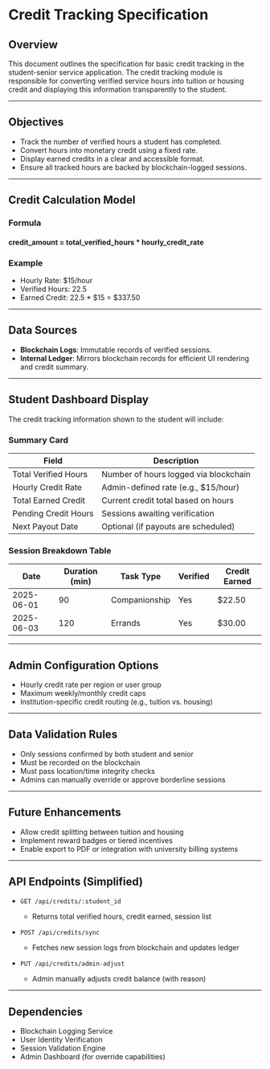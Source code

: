 # Credit Tracking Specification

## Overview

This document outlines the specification for basic credit tracking in the student-senior service application. The credit tracking module is responsible for converting verified service hours into tuition or housing credit and displaying this information transparently to the student.

---

## Objectives

- Track the number of verified hours a student has completed.
- Convert hours into monetary credit using a fixed rate.
- Display earned credits in a clear and accessible format.
- Ensure all tracked hours are backed by blockchain-logged sessions.

---

## Credit Calculation Model

### Formula

#### credit_amount = total_verified_hours * hourly_credit_rate

### Example

- Hourly Rate: $15/hour
- Verified Hours: 22.5
- Earned Credit: 22.5 * $15 = $337.50

---

## Data Sources

- **Blockchain Logs**: Immutable records of verified sessions.
- **Internal Ledger**: Mirrors blockchain records for efficient UI rendering and credit summary.

---

## Student Dashboard Display

The credit tracking information shown to the student will include:

### Summary Card

| Field                 | Description                             |
|-----------------------|-----------------------------------------|
| Total Verified Hours  | Number of hours logged via blockchain   |
| Hourly Credit Rate    | Admin-defined rate (e.g., $15/hour)     |
| Total Earned Credit   | Current credit total based on hours     |
| Pending Credit Hours  | Sessions awaiting verification           |
| Next Payout Date      | Optional (if payouts are scheduled)     |

### Session Breakdown Table

| Date       | Duration (min) | Task Type     | Verified | Credit Earned |
|------------|----------------|---------------|----------|----------------|
| 2025-06-01 | 90             | Companionship | Yes      | $22.50         |
| 2025-06-03 | 120            | Errands       | Yes      | $30.00         |

---

## Admin Configuration Options

- Hourly credit rate per region or user group
- Maximum weekly/monthly credit caps
- Institution-specific credit routing (e.g., tuition vs. housing)

---

## Data Validation Rules

- Only sessions confirmed by both student and senior
- Must be recorded on the blockchain
- Must pass location/time integrity checks
- Admins can manually override or approve borderline sessions

---

## Future Enhancements

- Allow credit splitting between tuition and housing
- Implement reward badges or tiered incentives
- Enable export to PDF or integration with university billing systems

---

## API Endpoints (Simplified)

- `GET /api/credits/:student_id`
  - Returns total verified hours, credit earned, session list

- `POST /api/credits/sync`
  - Fetches new session logs from blockchain and updates ledger

- `PUT /api/credits/admin-adjust`
  - Admin manually adjusts credit balance (with reason)

---

## Dependencies

- Blockchain Logging Service
- User Identity Verification
- Session Validation Engine
- Admin Dashboard (for override capabilities)

